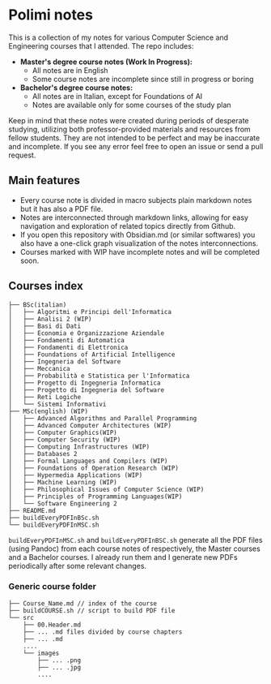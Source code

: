 # Polimi notes 

This is a collection of my notes for various Computer Science and Engineering courses that I attended. The repo includes:
- **Master's degree course notes (Work In Progress):**
    - All notes are in English
    - Some course notes are incomplete since still in progress or boring 
- **Bachelor's degree course notes:**
	- All notes are in Italian, except for Foundations of AI
    - Notes are available only for some courses of the study plan

Keep in mind that these notes were created during periods of desperate studying, utilizing both professor-provided materials and resources from fellow students. They are not intended to be perfect and may be inaccurate and incomplete. If you see any error feel free to open an issue or send a pull request.

## Main features 

- Every course note is divided in macro subjects plain markdown notes but it has also a PDF file.
- Notes are interconnected through markdown links, allowing for easy navigation and exploration of related topics directly from Github.
- If you open this repository with Obsidian.md (or similar softwares) you also have a one-click graph visualization of the notes interconnections.
- Courses marked with WIP have incomplete notes and will be completed soon.

## Courses index

````
├── BSc(italian)
│   ├── Algoritmi e Principi dell'Informatica
│   ├── Analisi 2 (WIP)
│   ├── Basi di Dati
│   ├── Economia e Organizzazione Aziendale
│   ├── Fondamenti di Automatica
│   ├── Fondamenti di Elettronica
│   ├── Foundations of Artificial Intelligence
│   ├── Ingegneria del Software
│   ├── Meccanica
│   ├── Probabilità e Statistica per l'Informatica
│   ├── Progetto di Ingegneria Informatica
│   ├── Progetto di Ingegneria del Software
│   ├── Reti Logiche
│   └── Sistemi Informativi
├── MSc(english) (WIP)
│   ├── Advanced Algorithms and Parallel Programming
│   ├── Advanced Computer Architectures (WIP)
│   ├── Computer Graphics(WIP)
│   ├── Computer Security (WIP)
│   ├── Computing Infrastructures (WIP)
│   ├── Databases 2
│   ├── Formal Languages and Compilers (WIP)
│   ├── Foundations of Operation Research (WIP)
│   ├── Hypermedia Applications (WIP)
│   ├── Machine Learning (WIP)
│   ├── Philosophical Issues of Computer Science (WIP)
│   ├── Principles of Programming Languages(WIP)
│   └── Software Engineering 2
├── README.md
├── buildEveryPDFInBSc.sh
└── buildEveryPDFInMSC.sh
````

`buildEveryPDFInMSC.sh` and `buildEveryPDFInBSC.sh` generate all the PDF files (using Pandoc) from each course notes of respectively, the Master courses and a Bachelor courses. I already run them and I generate new PDFs periodically after some relevant changes. 

### Generic course folder 

````
├── Course_Name.md // index of the course
├── buildCOURSE.sh // script to build PDF file 
└── src 
    ├── 00.Header.md 
    ├── ... .md files divided by course chapters
    ├── ... .md 
    ....
    └── images
        ├── ... .png
        ├── ... .jpg
        ....
````

